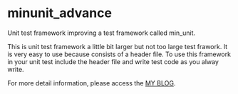 # minunit_advance
Unit test framework improving a test framework called min_unit.

This is unit test framework a little bit larger but not too large test frawork.
It is very easy to use because consists of a header file.
To use this framework in your unit test include the header file and write test code as you alway write.

For more detail information, please access the [MY BLOG](https://github.com/CountrySideEngineer/middle_unit/wiki/Sample-codes-of-unit-test-using-middle_unit).
